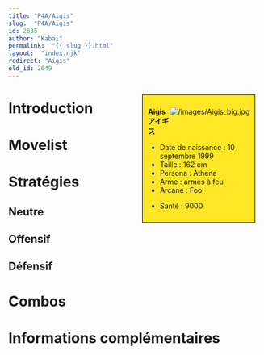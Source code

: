 ```yaml
---
title: "P4A/Aigis"
slug:  "P4A/Aigis"
id: 2635
author: "Kabai"
permalink:  "{{ slug }}.html"
layout:  "index.njk"
redirect: "Aigis"
old_id: 2649
---
```


<div style="float:right; border: 1px black solid; background-color: #FEE727; width: 40%; margin:15px; padding:10px">
<div style="float:right">

![](/images/Aigis_big.jpg "/images/Aigis_big.jpg")

</div>
<div>

**Aigis**  
**アイギス**  
  

- Date de naissance : 10 septembre 1999
- Taille : 162 cm
- Persona : Athena
- Arme : armes à feu
- Arcane : Fool

<!-- -->

- Santé : 9000

</div>
</div>

# Introduction

# Movelist

# Stratégies

## Neutre

## Offensif

## Défensif

# Combos

# Informations complémentaires
